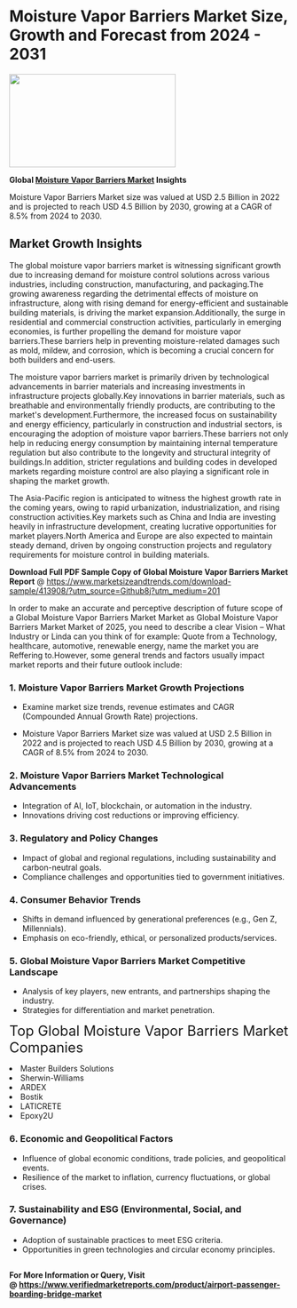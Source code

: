 <H1>Moisture Vapor Barriers Market Size, Growth and Forecast from 2024 - 2031</H1><img class="aligncenter size-medium wp-image-584254" src="https://thirdeyenews.in/wp-content/uploads/2024/09/Global-Market-Research-300x168.jpeg" alt="" width="300" height="168" /><p><strong>Global&nbsp;<a href="https://www.marketsizeandtrends.com/download-sample/413908/?utm_source=Github8j?utm_medium=201">Moisture Vapor Barriers Market</a> Insights</strong></p><p>Moisture Vapor Barriers Market size was valued at USD 2.5 Billion in 2022 and is projected to reach USD 4.5 Billion by 2030, growing at a CAGR of 8.5% from 2024 to 2030.</p><p><h2>Market Growth Insights</h2> <p>The global moisture vapor barriers market is witnessing significant growth due to increasing demand for moisture control solutions across various industries, including construction, manufacturing, and packaging.The growing awareness regarding the detrimental effects of moisture on infrastructure, along with rising demand for energy-efficient and sustainable building materials, is driving the market expansion.Additionally, the surge in residential and commercial construction activities, particularly in emerging economies, is further propelling the demand for moisture vapor barriers.These barriers help in preventing moisture-related damages such as mold, mildew, and corrosion, which is becoming a crucial concern for both builders and end-users.</p> <p>The moisture vapor barriers market is primarily driven by technological advancements in barrier materials and increasing investments in infrastructure projects globally.Key innovations in barrier materials, such as breathable and environmentally friendly products, are contributing to the market's development.Furthermore, the increased focus on sustainability and energy efficiency, particularly in construction and industrial sectors, is encouraging the adoption of moisture vapor barriers.These barriers not only help in reducing energy consumption by maintaining internal temperature regulation but also contribute to the longevity and structural integrity of buildings.In addition, stricter regulations and building codes in developed markets regarding moisture control are also playing a significant role in shaping the market growth.</p> <p>The Asia-Pacific region is anticipated to witness the highest growth rate in the coming years, owing to rapid urbanization, industrialization, and rising construction activities.Key markets such as China and India are investing heavily in infrastructure development, creating lucrative opportunities for market players.North America and Europe are also expected to maintain steady demand, driven by ongoing construction projects and regulatory requirements for moisture control in building materials.</p> <p><span class=""><strong>Download Full PDF Sample Copy of Global Moisture Vapor Barriers Market Report</strong> @ <a href="https://www.marketsizeandtrends.com/download-sample/413908/?utm_source=Github8j?utm_medium=201" target="_blank">https://www.marketsizeandtrends.com/download-sample/413908/?utm_source=Github8j?utm_medium=201</a></span></p><p>In order to make an accurate and perceptive description of future scope of a Global&nbsp;Moisture Vapor Barriers Market Market as Global&nbsp;Moisture Vapor Barriers Market Market of 2025, you need to describe a clear Vision &ndash; What Industry or Linda can you think of for example: Quote from a Technology, healthcare, automotive, renewable energy, name the market you are Reffering to.However, some general trends and factors usually impact market reports and their future outlook include:</p><h3>1.&nbsp;<strong>Moisture Vapor Barriers Market Growth Projections</strong></h3><ul><li>Examine market size trends, revenue estimates and CAGR (Compounded Annual Growth Rate) projections.</li><li><p>Moisture Vapor Barriers Market size was valued at USD 2.5 Billion in 2022 and is projected to reach USD 4.5 Billion by 2030, growing at a CAGR of 8.5% from 2024 to 2030.</p></li></ul><h3>2.&nbsp;<strong>Moisture Vapor Barriers Market Technological Advancements</strong></h3><ul><li>Integration of AI, IoT, blockchain, or automation in the industry.</li><li>Innovations driving cost reductions or improving efficiency.</li></ul><h3>3.&nbsp;<strong>Regulatory and Policy Changes</strong></h3><ul><li>Impact of global and regional regulations, including sustainability and carbon-neutral goals.</li><li>Compliance challenges and opportunities tied to government initiatives.</li></ul><h3>4.&nbsp;<strong>Consumer Behavior Trends</strong></h3><ul><li>Shifts in demand influenced by generational preferences (e.g., Gen Z, Millennials).</li><li>Emphasis on eco-friendly, ethical, or personalized products/services.</li></ul><h3>5.&nbsp;<strong>Global Moisture Vapor Barriers Market Competitive Landscape</strong></h3><ul><li>Analysis of key players, new entrants, and partnerships shaping the industry.</li><li>Strategies for differentiation and market penetration.</li></ul><p data-pm-slice="1 1 []"><span style="color: inherit; font-family: inherit; font-size: 25px;">Top Global Moisture Vapor Barriers Market Companies</span></p><div class="" data-test-id=""><p><li>Master Builders Solutions</li><li> Sherwin-Williams</li><li> ARDEX</li><li> Bostik</li><li> LATICRETE</li><li> Epoxy2U</li></p></div><h3>6.&nbsp;<strong>Economic and Geopolitical Factors</strong></h3><ul><li>Influence of global economic conditions, trade policies, and geopolitical events.</li><li>Resilience of the market to inflation, currency fluctuations, or global crises.</li></ul><h3>7.&nbsp;<strong>Sustainability and ESG (Environmental, Social, and Governance)</strong></h3><ul><li>Adoption of sustainable practices to meet ESG criteria.</li><li>Opportunities in green technologies and circular economy principles.</li></ul><h2><strong style="font-size: 14px;">For More Information or Query, Visit @&nbsp;</strong><a style="background-color: #ffffff; font-size: 14px;" href="https://www.marketsizeandtrends.com/report/moisture-vapor-barriers-market/" target="_blank">https://www.verifiedmarketreports.com/product/airport-passenger-boarding-bridge-market</a></h2>